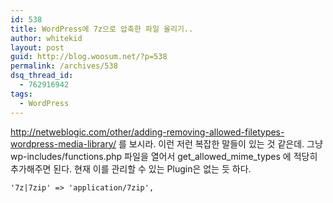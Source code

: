 ```yaml
---
id: 538
title: WordPress에 7z으로 압축한 파일 올리기..
author: whitekid
layout: post
guid: http://blog.woosum.net/?p=538
permalink: /archives/538
dsq_thread_id:
  - 762916942
tags:
  - WordPress
---
```

http://netweblogic.com/other/adding-removing-allowed-filetypes-wordpress-media-library/ 를 보시라. 이런 저런 복잡한 말들이 있는 것 같은데. 그냥 wp-includes/functions.php 파일을 열어서 get\_allowed\_mime_types 에 적당히 추가해주면 된다. 현재 이를 관리할 수 있는 Plugin은 없는 듯 하다.

    '7z|7zip' => 'application/7zip',